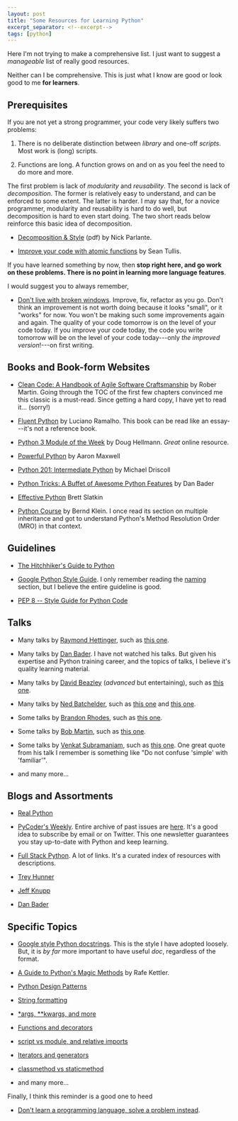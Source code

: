 ```yaml
---
layout: post
title: "Some Resources for Learning Python"
excerpt_separator: <!--excerpt-->
tags: [python]
---
```


Here I'm not trying to make a comprehensive list.
I just want to suggest a *manageable* list of really good resources.
<!--excerpt-->

Neither can I be comprehensive. 
This is just what I know are good or look good to me **for learners**.


## Prerequisites

If you are not yet a strong programmer, your code very likely suffers two problems:

1. There is no deliberate distinction between *library* and one-off *scripts*. Most work is (long) scripts.

2. Functions are long. A function grows on and on as you feel the need to do more and more.

The first problem is lack of *modularity* and *reusability*. The second is lack of *decomposition*.
The former is relatively easy to understand, and can be enforced to some extent.
The latter is harder.
I may say that, for a novice programmer, modularity and reusability is hard to do well,
but decomposition is hard to even start doing.
The two short reads below reinforce this basic idea of decomposition.

- [Decomposition & Style](https://cs.stanford.edu/people/nick/compdocs/Decomposition_and_Style.pdf) (pdf)
  by Nick Parlante.

- [Improve your code with atomic functions](https://www.codementor.io/seantullis/improve-your-code-with-atomic-functions-r6dt43fy7)
  by Sean Tullis.

If you have learned something by now, then **stop right here, and go work on these problems. There is no point in learning more language features**.

I would suggest you to always remember,

- [Don't live with broken windows](https://www.artima.com/intv/fixit2.html).
  Improve, fix, refactor as you go.
  Don't think an improvement is not worth doing because it looks "small", or it "works" for now.
  You won't be making such some improvements again and again.
  The quality of your code tomorrow is on the level of your code today.
  If you improve your code today, the code you write tomorrow will be on the level of your code today---only *the improved version*!---on first writing.


## Books and Book-form Websites

- [Clean Code: A Handbook of Agile Software Craftsmanship](https://www.amazon.com/Clean-Code-Handbook-Software-Craftsmanship/dp/0132350882/ref=sr_1_2?keywords=clean+code&qid=1550970855&s=books&sr=1-2)
  by Rober Martin.
  Going through the TOC of the first few chapters convinced me this classic is a must-read.
  Since getting a hard copy, I have yet to read it... (sorry!)

- [Fluent Python](https://www.amazon.com/Fluent-Python-Concise-Effective-Programming/dp/1491946008/ref=pd_bxgy_14_img_2/139-2313814-4715406?_encoding=UTF8&pd_rd_i=1491946008&pd_rd_r=b326f27a-37d0-11e9-bebf-15ead0be056d&pd_rd_w=ziIQ5&pd_rd_wg=1W2O5&pf_rd_p=6725dbd6-9917-451d-beba-16af7874e407&pf_rd_r=YRYNS3KGYG3AG1QJCD1E&psc=1&refRID=YRYNS3KGYG3AG1QJCD1E)
  by Luciano Ramalho. This book can be read like an essay---it's not a reference book.

- [Python 3 Module of the Week](https://pymotw.com/3/)
  by Doug Hellmann. *Great* online resource.

- [Powerful Python](https://www.amazon.com/d/0692878971)
  by Aaron Maxwell

- [Python 201: Intermediate Python](https://www.blog.pythonlibrary.org/buy-the-book/python-201-intermediate-python/)
  by Michael Driscoll

- [Python Tricks: A Buffet of Awesome Python Features](https://www.amazon.com/Python-Tricks-Buffet-Awesome-Features/dp/1775093301/ref=sr_1_1?keywords=python+tricks&qid=1550970116&s=gateway&sr=8-1)
  by Dan Bader

- [Effective Python](https://www.amazon.com/Effective-Python-Specific-Software-Development/dp/0134034287/ref=pd_bxgy_14_img_3/139-2313814-4715406?_encoding=UTF8&pd_rd_i=0134034287&pd_rd_r=cc0e5595-37cf-11e9-9f14-0518718f1dc0&pd_rd_w=akYTF&pd_rd_wg=A9hOO&pf_rd_p=6725dbd6-9917-451d-beba-16af7874e407&pf_rd_r=GHB0PYNPWGEZ2HTKJRAN&psc=1&refRID=GHB0PYNPWGEZ2HTKJRAN)
  Brett Slatkin

- [Python Course](https://www.python-course.eu)
  by Bernd Klein. I once read its section on multiple inheritance and got to understand Python's Method Resolution Order (MRO) in that context.



## Guidelines

- [The Hitchhiker's Guide to Python](https://docs.python-guide.org)

- [Google Python Style Guide](https://google.github.io/styleguide/pyguide.html).
  I only remember reading the [naming](https://google.github.io/styleguide/pyguide.html#316-naming) section, but I believe the entire guideline is good.

- [PEP 8 -- Style Guide for Python Code](https://www.python.org/dev/peps/pep-0008/)



## Talks

- Many talks by [Raymond Hettinger](https://www.youtube.com/results?search_query=raymond+hettinger+python),
  such as [this one](https://www.youtube.com/watch?v=OSGv2VnC0go).

- Many talks by [Dan Bader](https://dbader.org/python-videos/). I have not watched his talks. But given his expertise and Python training career, and the topics of talks, I believe it's quality learning material.

- Many talks by [David Beazley](https://www.youtube.com/results?search_query=david+beazley+python)
  (*advanced* but entertaining), such as [this one](https://www.youtube.com/watch?v=lyDLAutA88s).
  
- Many talks by [Ned Batchelder](https://www.youtube.com/results?search_query=ned+batchelder+python),
  such as [this one](https://www.youtube.com/watch?v=EnSu9hHGq5o)
  and [this one](https://www.youtube.com/watch?v=FxSsnHeWQBY).

- Some talks by [Brandon Rhodes](https://www.youtube.com/results?search_query=brandon+rhodes+python),
  such as [this one](https://www.youtube.com/watch?v=DJtef410XaM).

- Some talks by [Bob Martin](https://www.youtube.com/results?search_query=uncle+bob+martin+programming),
  such as [this one](https://www.youtube.com/watch?v=TMuno5RZNeE).

- Some talks by [Venkat Subramaniam](https://www.youtube.com/results?search_query=Venkat+Subramaniam),
  such as [this one](https://www.youtube.com/watch?v=llGgO74uXMI).
  One great quote from his talk I remember is something like "Do not confuse 'simple' with 'familiar'".

- and many more...



## Blogs and Assortments

- [Real Python](https://realpython.com)

- [PyCoder's Weekly](https://pycoders.com).
  Entire archive of past issues are [here](https://pycoders.com/issues).
  It's a good idea to subscribe by email or on Twitter.
  This one newsletter guarantees you stay up-to-date with Python and keep learning.

- [Full Stack Python](https://www.fullstackpython.com/table-of-contents.html).
  A lot of links. It's a curated index of resources with descriptions.

- [Trey Hunner](https://treyhunner.com/blog/archives/)

- [Jeff Knupp](https://jeffknupp.com/blog/archives/)

- [Dan Bader](https://dbader.org/blog/)


## Specific Topics

- [Google style Python docstrings](https://sphinxcontrib-napoleon.readthedocs.io/en/latest/example_google.html).
  This is the style I have adopted loosely.
  But, it is *by far* more important to have useful *doc*,
  regardless of the format.

- [A Guide to Python's Magic Methods](https://rszalski.github.io/magicmethods/) by Rafe Kettler.

- [Python Design Patterns](https://github.com/faif/python-patterns)

- [String formatting](https://pyformat.info/)

- [*args, **kwargs, and more](https://treyhunner.com/2018/10/asterisks-in-python-what-they-are-and-how-to-use-them/)

- [Functions and decorators](https://stackoverflow.com/a/1594484)

- [script vs module, and relative imports](https://stackoverflow.com/a/14132912)

- [Iterators and generators](https://stackoverflow.com/a/231855)

- [classmethod vs staticmethod](https://stackoverflow.com/a/12179752)

- and many more...


Finally, I think this reminder is a good one to heed

- [Don't learn a programming language, solve a problem instead](https://medium.com/datadriveninvestor/dont-learn-a-programming-language-solve-a-problem-instead-654f6bbfb573).